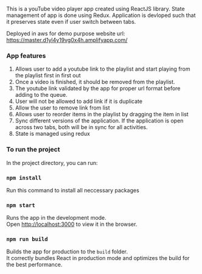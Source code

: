 
This is a youTube video player app created using ReactJS library. State management of app is done using Redux.
Application is devloped such that it preserves state even if user switch between tabs.

Deployed in aws for demo purpose
website url: https://master.d1yl4y19vg0x4h.amplifyapp.com/

### App features
1. Allows user to add a youtube link to the playlist and start playing from the playlist first in first out
2. Once a video is finished, it should be removed from the playlist.
3. The youtube link validated by the app for proper url format before adding to the queue.
4. User will not be allowed to add link if it is duplicate
5. Allow the user to remove link from list
6. Allows user to reorder items in the playlist by dragging the item in list
7. Sync different versions of the application. If the application is open across two tabs, both will be in sync for all activities.
8. State is managed using redux

### To run the project

In the project directory, you can run:
### `npm install`
  Run this command to install all neccessary packages
### `npm start`

Runs the app in the development mode.<br />
Open [http://localhost:3000](http://localhost:3000) to view it in the browser.


### `npm run build`

Builds the app for production to the `build` folder.<br />
It correctly bundles React in production mode and optimizes the build for the best performance.


